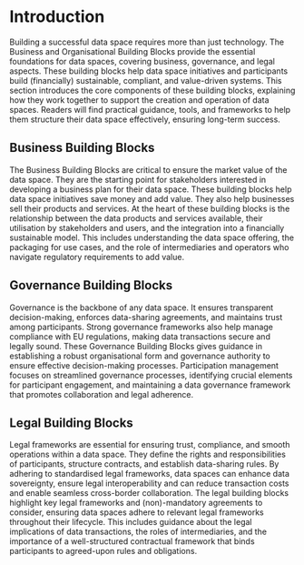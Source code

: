 # Introduction

Building a successful data space requires more than just technology. The Business and Organisational Building Blocks provide the essential foundations for data spaces, covering business, governance, and legal aspects. These building blocks help data space initiatives and participants build (financially) sustainable, compliant, and value-driven systems. This section introduces the core components of these building blocks, explaining how they work together to support the creation and operation of data spaces. Readers will find practical guidance, tools, and frameworks to help them structure their data space effectively, ensuring long-term success.&#x20;

## Business Building Blocks

The Business Building Blocks are critical to ensure the market value of the data space. They are the starting point for stakeholders interested in developing a business plan for their data space. These building blocks help data space initiatives save money and add value. They also help businesses sell their products and services. At the heart of these building blocks is the relationship between the data products and services available, their utilisation by stakeholders and users, and the integration into a financially sustainable model. This includes understanding the data space offering, the packaging for use cases, and the role of intermediaries and operators who navigate regulatory requirements to add value.

## Governance Building Blocks

Governance is the backbone of any data space. It ensures transparent decision-making, enforces data-sharing agreements, and maintains trust among participants. Strong governance frameworks also help manage compliance with EU regulations, making data transactions secure and legally sound. These Governance Building Blocks gives guidance in establishing a robust organisational form and governance authority to ensure effective decision-making processes. Participation management focuses on streamlined governance processes, identifying crucial elements for participant engagement, and maintaining a data governance framework that promotes collaboration and legal adherence.

## Legal Building Blocks

Legal frameworks are essential for ensuring trust, compliance, and smooth operations within a data space. They define the rights and responsibilities of participants, structure contracts, and establish data-sharing rules. By adhering to standardised legal frameworks, data spaces can enhance data sovereignty, ensure legal interoperability and can reduce transaction costs and enable seamless cross-border collaboration. The legal building blocks highlight key legal frameworks and (non)-mandatory agreements to consider, ensuring data spaces adhere to relevant legal frameworks throughout their lifecycle. This includes guidance about the legal implications of data transactions, the roles of intermediaries, and the importance of a well-structured contractual framework that binds participants to agreed-upon rules and obligations.

[\
](https://dssc.eu/space/BVE2/1071253899)\
[\
](https://dssc.eu/space/BVE2/1071253634)\
[\
](https://dssc.eu/space/BVE2/1071252740)

